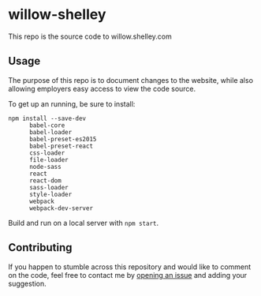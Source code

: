 # willow-shelley

This repo is the source code to willow.shelley.com

## Usage

The purpose of this repo is to document changes to the website, while also allowing employers easy access to view the code source.

To get up an running, be sure to install:
```
npm install --save-dev 
      babel-core
      babel-loader
      babel-preset-es2015
      babel-preset-react
      css-loader
      file-loader
      node-sass
      react
      react-dom
      sass-loader
      style-loader
      webpack
      webpack-dev-server
```
Build and run on a local server with `npm start`.


## Contributing

If you happen to stumble across this repository and would like to comment on the code, feel free to contact me by [opening an issue](https://github.com/iamwillow/willow-shelley/issues/new) and adding your suggestion. 